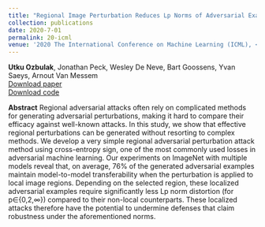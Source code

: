 ```yaml
---
title: "Regional Image Perturbation Reduces Lp Norms of Adversarial Examples While Maintaining Model-to-model Transferability"
collection: publications
date: 2020-7-01
permalink: 20-icml
venue: '2020 The International Conference on Machine Learning (ICML), <br /> Workshop on Uncertainty & Robustness in Deep Learning (UDL), poster presentation'
---
```

**Utku Ozbulak**, Jonathan Peck, Wesley De Neve, Bart Goossens, Yvan Saeys, Arnout Van Messem <br /> [Download paper](https://arxiv.org/abs/2007.03198) <br /> [Download code](https://github.com/utkuozbulak/regional-adversarial-perturbation)

**Abstract**
Regional adversarial attacks often rely on complicated methods for generating adversarial perturbations, making it hard to compare their efficacy against well-known attacks. In this study, we show that effective regional perturbations can be generated without resorting to complex methods. We develop a very simple regional adversarial perturbation attack method using cross-entropy sign, one of the most commonly used losses in adversarial machine learning. Our experiments on ImageNet with multiple models reveal that, on average, 76% of the generated adversarial examples maintain model-to-model transferability when the perturbation is applied to local image regions. Depending on the selected region, these localized adversarial examples require significantly less Lp norm distortion (for p∈{0,2,∞}) compared to their non-local counterparts. These localized attacks therefore have the potential to undermine defenses that claim robustness under the aforementioned norms. 
